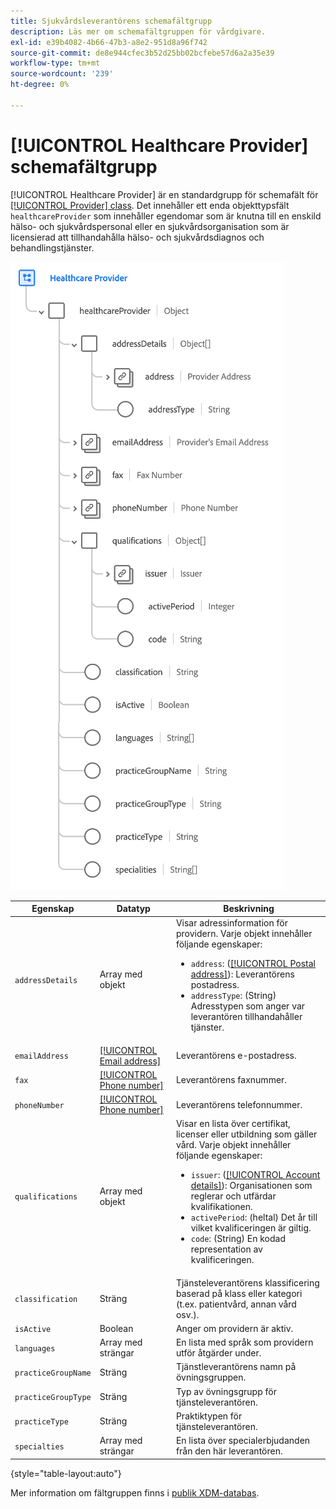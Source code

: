 ```yaml
---
title: Sjukvårdsleverantörens schemafältgrupp
description: Läs mer om schemafältgruppen för vårdgivare.
exl-id: e39b4082-4b66-47b3-a8e2-951d8a96f742
source-git-commit: de8e944cfec3b52d25bb02bcfebe57d6a2a35e39
workflow-type: tm+mt
source-wordcount: '239'
ht-degree: 0%

---
```


# [!UICONTROL Healthcare Provider] schemafältgrupp

[!UICONTROL Healthcare Provider] är en standardgrupp för schemafält för [[!UICONTROL Provider] class](../../classes/provider.md). Det innehåller ett enda objekttypsfält `healthcareProvider` som innehåller egendomar som är knutna till en enskild hälso- och sjukvårdspersonal eller en sjukvårdsorganisation som är licensierad att tillhandahålla hälso- och sjukvårdsdiagnos och behandlingstjänster.

![](../../images/field-groups/healthcare-provider.png)

| Egenskap | Datatyp | Beskrivning |
| --- | --- | --- |
| `addressDetails` | Array med objekt | Visar adressinformation för providern. Varje objekt innehåller följande egenskaper: <ul><li>`address`: ([[!UICONTROL Postal address]](../../data-types/postal-address.md)): Leverantörens postadress.</li><li>`addressType`: (String) Adresstypen som anger var leverantören tillhandahåller tjänster.</li></ul> |
| `emailAddress` | [[!UICONTROL Email address]](../../data-types/email-address.md) | Leverantörens e-postadress. |
| `fax` | [[!UICONTROL Phone number]](../../data-types/phone-number.md) | Leverantörens faxnummer. |
| `phoneNumber` | [[!UICONTROL Phone number]](../../data-types/phone-number.md) | Leverantörens telefonnummer. |
| `qualifications` | Array med objekt | Visar en lista över certifikat, licenser eller utbildning som gäller vård. Varje objekt innehåller följande egenskaper: <ul><li>`issuer`: ([[!UICONTROL Account details]](../../data-types/account-details.md)): Organisationen som reglerar och utfärdar kvalifikationen.</li><li>`activePeriod`: (heltal) Det år till vilket kvalificeringen är giltig.</li><li>`code`: (String) En kodad representation av kvalificeringen.</li></ul> |
| `classification` | Sträng | Tjänsteleverantörens klassificering baserad på klass eller kategori (t.ex. patientvård, annan vård osv.). |
| `isActive` | Boolean | Anger om providern är aktiv. |
| `languages` | Array med strängar | En lista med språk som providern utför åtgärder under. |
| `practiceGroupName` | Sträng | Tjänstleverantörens namn på övningsgruppen. |
| `practiceGroupType` | Sträng | Typ av övningsgrupp för tjänsteleverantören. |
| `practiceType` | Sträng | Praktiktypen för tjänsteleverantören. |
| `specialties` | Array med strängar | En lista över specialerbjudanden från den här leverantören. |

{style="table-layout:auto"}

Mer information om fältgruppen finns i [publik XDM-databas](https://github.com/adobe/xdm/blob/master/components/fieldgroups/provider/healthcare-provider-details.schema.json).
